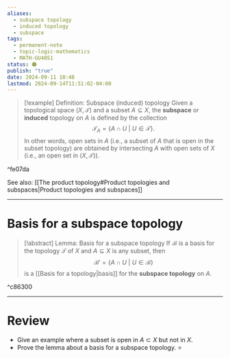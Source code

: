 ```yaml
---
aliases:
  - subspace topology
  - induced topology
  - subspace
tags:
  - permanent-note
  - topic-logic-mathematics
  - MATH-GU4051
status: 🟠
publish: "true"
date: 2024-09-11 10:48
lastmod: 2024-09-14T11:51:02-04:00
---
```


>[!example] Definition: Subspace (induced) topology
>Given a topological space $(X, \mathcal T)$ and a subset $A \subseteq X$, the **subspace** or **induced** topology on $A$ is defined by the collection
>$$
>\mathcal T_A =  \{ A \cap U \ | \ U \in \mathcal T\}.
>$$
>In other words, open sets in $A$ (i.e., a subset of $A$ that is open in the subset topology) are obtained by intersecting $A$ with open sets of $X$ (i.e., an open set in $(X, \mathcal T$)).

^fe07da

See also: [[The product topology#Product topologies and subspaces|Product topologies and subspaces]]

---
# Basis for a subspace topology

>[!abstract] Lemma: Basis for a subspace topology
>If $\mathcal B$ is a basis for the topology $\mathcal T$ of $X$ and $A \subseteq X$ is any subset, then 
>$$
>\mathcal B' = \{ A \cap U \ | \ U \in \mathcal B \} 
>$$
>is a [[Basis for a topology|basis]] for the **subspace topology** on $A$.

^c86300


---
# Review

- Give an example where a subset is open in $A \subset X$ but not in $X$.
- Prove the lemma about a basis for a subspace topology. ⭐